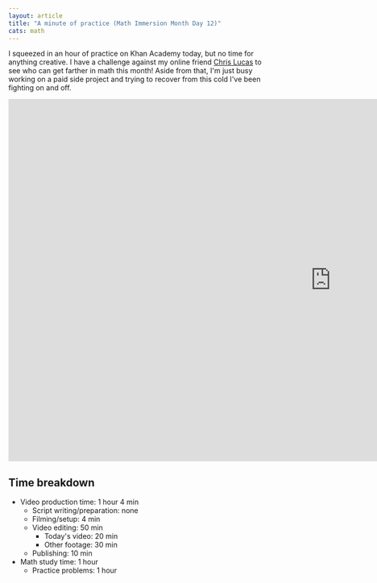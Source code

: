 ```yaml
---
layout: article
title: "A minute of practice (Math Immersion Month Day 12)"
cats: math
---
```


I squeezed in an hour of practice on Khan Academy today, but no time for anything creative. I have a challenge against my online friend [Chris Lucas](https://www.youtube.com/watch?v=0TyjbQ9E5no) to see who can get farther in math this month! Aside from that, I'm just busy working on a paid side project and trying to recover from this cold I've been fighting on and off.

<iframe width="1280" height="720" src="https://www.youtube.com/embed/nn8e3KU0apA" frameborder="0" allowfullscreen></iframe>

## Time breakdown
- Video production time: 1 hour 4 min
  - Script writing/preparation: none
  - Filming/setup: 4 min
  - Video editing: 50 min
    - Today's video: 20 min
    - Other footage: 30 min
  - Publishing: 10 min
- Math study time: 1 hour
  - Practice problems: 1 hour